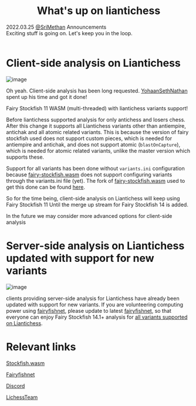 <h1 align="center">What's up on liantichess</h1>

<div class="meta-headline">
    <div class= "meta">
        <span class="text">2022.03.25</span>
        <span class="text"><a href="/@/SriMethan">@SriMethan</a></span>
        <span class="text">Announcements</span>
    </div>
    <div class= "headline">Exciting stuff is going on. Let's keep you in the loop.</div>
</div>
</br>

# Client-side analysis on Liantichess

![image](https://imgur.com/ctLlb2a.png)


Oh yeah. Client-side analysis has been long requested. [YohaanSethNathan](https://liantichess.herokuapp.com/@/YohaanSethNathan) spent up his time and got it done!

Fairy Stockfish 11 WASM (multi-threaded) with liantichess variants support!

Before liantichess supported analysis for only antichess and losers chess. After this change it supports all Liantichess variants other than antiempire, antichak and all atomic related variants. This is because the version of fairy stockfish used does not support custom pieces, which is needed for antiempire and antichak, and does not support atomic (`blastOnCapture`), which is needed for atomic related variants, unlike the master version which supports these.

Support for all variants has been done without `variants.ini` configuration because [fairy-stockfish.wasm](https://github.com/ianfab/stockfish.wasm) does not support configuring variants through the variants.ini file (yet). The fork of [fairy-stockfish.wasm](https://github.com/ianfab/stockfish.wasm) used to get this done can be found [here](https://github.com/TheYoBots/stockfish.wasm).

So for the time being, client-side analysis on Liantichess will keep using Fairy Stockfish 11 Until the merge up stream for Fairy Stockfish 14 is added.

In the future we may consider more advanced options for client-side analysis

# Server-side analysis on Liantichess updated with support for new variants

![image](https://imgur.com/uCz7nhh.png)

clients providing server-side analysis for Liantichess have already been updated with support for new variants. If you are volunteering computing power using [fairyfishnet](https://github.com/TheYoBots/fairyfishnet), please update to latest [fairyfishnet](https://github.com/TheYoBots/fairyfishnet), so that everyone can enjoy Fairy Stockfish 14.1+ analysis for [all variants supported on Liantichess](https://liantichess.herokuapp.com/variants).

# Relevant links

[Stockfish.wasm](https://github.com/TheYoBots/stockfish.wasm)

[Fairyfishnet](https://github.com/TheYoBots/fairyfishnet)

[Discord](https://discord.gg/5qvjPQstKS)

[LichessTeam](https://lichess.org/team/liantichessherokuappcom)